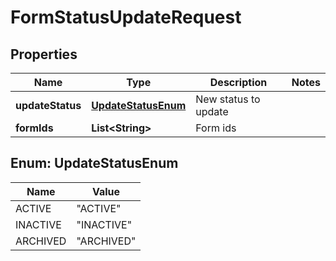 

# FormStatusUpdateRequest


## Properties

| Name | Type | Description | Notes |
|------------ | ------------- | ------------- | -------------|
|**updateStatus** | [**UpdateStatusEnum**](#UpdateStatusEnum) | New status to update |  |
|**formIds** | **List&lt;String&gt;** | Form ids |  |



## Enum: UpdateStatusEnum

| Name | Value |
|---- | -----|
| ACTIVE | &quot;ACTIVE&quot; |
| INACTIVE | &quot;INACTIVE&quot; |
| ARCHIVED | &quot;ARCHIVED&quot; |



